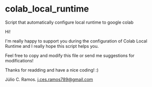 # colab_local_runtime
Script that automatically configure local runtime to google colab 

Hi!

I'm really happy to support you during the configuration of Colab Local Runtime
and I really hope this script helps you.

Feel free to copy and modify this file or send me suggestions for modifications!

Thanks for readding and have a nice coding! :)


Júlio C. Ramos.
j.ces.ramos789@gmail.com
